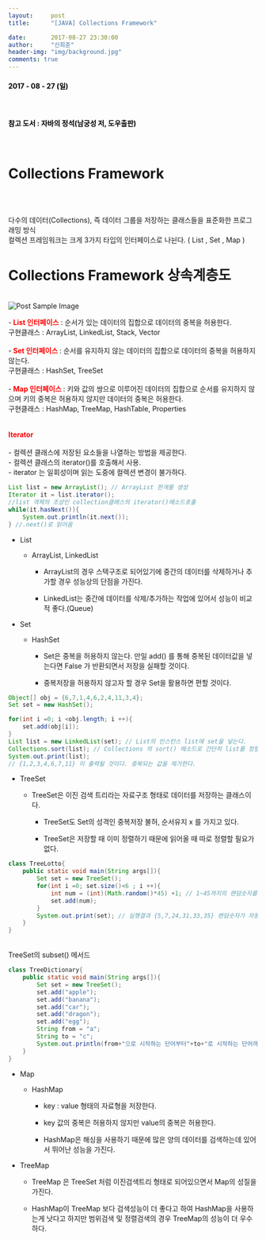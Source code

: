 ```yaml
---
layout:     post
title:      "[JAVA] Collections Framework"

date:       2017-08-27 23:30:00
author:     "신희준"
header-img: "img/background.jpg"
comments: true
---
```


<head>
 <meta name="robots" content="index,follow">
 </head>
 <head>
  <meta name="description" content="자바의 정석책을 참고하여 요약한 JAVA 컬렉션 프레임워크(Collections, List, Set, Map 자료구조)">
  </head>

  <head>
   <meta property="og:type" content="website">
   <meta property="og:title" content="JAVA 컬렉션 프레임워크">
   <meta property="og:description" content="자바의 정석책을 참고하여 요약한 JAVA 컬렉션(Collections framework) 프레임워크">
   <meta property="og:url" content="http://shj7242.github.io/2017/08/27/JAVA8/">

   <meta name="twitter:card" content="summary">
    <meta name="twitter:title" content="JAVA 컬렉션 프레임워크">
    <meta name="twitter:description" content="자바의 정석책을 참고하여 요약한 JAVA 컬렉션(Collections framework) 프레임워크">
    <meta name="FACEBOOK:domain" content="http://shj7242.github.io/2017/08/27/JAVA8/">
    <meta name="facebook:card" content="summary">
     <meta name="facebook:title" content="JAVA 컬렉션 프레임워크">
     <meta name="facebook:description" content="자바의 정석책을 참고하여 요약한 JAVA 컬렉션(Collections framework) 프레임워크">
     <meta name="facebook:domain" content="http://shj7242.github.io/2017/08/27/JAVA8/">


   </head>


<H4 style ="font-weight:bold; color : black">2017 - 08 - 27 (일)</H4>

<br>
<H4 style ="font-weight:bold; color:black;">참고 도서 : 자바의 정석(남궁성 저, 도우출판)</H4>
<br>



# Collections Framework
<br><br>
<p>다수의 데이터(Collections), 즉 데이터 그룹을 저장하는 클래스들을 표준화한 프로그래밍 방식<br>
컬렉션 프레임워크는 크게 3가지 타입의 인터페이스로 나뉜다. ( List , Set , Map )
</p>

# Collections Framework 상속계층도

<br>
<img src="{{ site.baseurl }}/img/collection.jpg" alt="Post Sample Image">
<br>
<p>
-<b style="color:red;"> List 인터페이스</b> : 순서가 있는 데이터의 집합으로 데이터의 중복을 허용한다.<br>
구현클래스 : ArrayList, LinkedList, Stack, Vector
<br><br>
-<b style="color:red;"> Set 인터페이스 </b>: 순서를 유지하지 않는 데이터의 집합으로 데이터의 중복을 허용하지 않는다.<br>
구현클래스 : HashSet, TreeSet
<br><br>
-<b style="color:red;"> Map 인터페이스 </b>: 키와 값의 쌍으로 이루어진 데이터의 집합으로 순서를 유지하지 않으며 키의 중복은 허용하지 않지만 데이터의 중복은 허용한다.
<br> 구현클래스 : HashMap, TreeMap, HashTable, Properties
<br><br><br>
<b style="color:red;">Iterator</b><br><br>
- 컬렉션 클래스에 저장된 요소들을 나열하는 방법을 제공한다. <br>
- 컬렉션 클래스의 iterator()를 호출해서 사용.<br>
- iterator 는 일회성이며 읽는 도중에 컬렉션 변경이 불가하다.<br>
</p>

~~~java
List list = new ArrayList(); // ArrayList 한개를 생성
Iterator it = list.iterator();
//list 객체의 조상인 collection클래스의 iterator()메소드호출
while(it.hasNext()){  
	System.out.println(it.next());
} //.next()로 읽어옴
~~~


* List

  - ArrayList, LinkedList

    + ArrayList의 경우 스택구조로 되어있기에 중간의 데이터를 삭제하거나 추가할 경우 성능상의 단점을 가진다. 
    
    + LinkedList는 중간에 데이터를 삭제/추가하는 작업에 있어서 성능이 비교적 좋다.(Queue)


* Set

  - HashSet

    + Set은 중복을 허용하지 않는다. 만일 add() 를 통해 중복된 데이터값을 넣는다면 False 가 반환되면서 저장을 실패할 것이다. 
    
    + 중복저장을 허용하지 않고자 할 경우 Set을 활용하면 편할 것이다.


~~~java
Object[] obj = {6,7,1,4,6,2,4,11,3,4};
Set set = new HashSet();

for(int i =0; i <obj.length; i ++){
	set.add(obj[i]);
}
List list = new LinkedList(set); // List의 인스턴스 list에 set을 넣는다.
Collections.sort(list); // Collections 의 sort() 메소드로 간단히 list를 정렬한다.
System.out.print(list);  
// {1,2,3,4,6,7,11} 이 출력될 것이다. 중복되는 값을 제거한다.
~~~

* TreeSet

  - TreeSet은 이진 검색 트리라는 자료구조 형태로 데이터를 저장하는 클래스이다. 
    
    + TreeSet도 Set의 성격인 중복저장 불허, 순서유지 x 를 가지고 있다.
    
    + TreeSet은 저장할 때 이미 정렬하기 때문에 읽어올 때 따로 정렬할 필요가 없다.


~~~java
class TreeLotto{
	public static void main(String args[]){
		Set set = new TreeSet();
		for(int i =0; set.size()<6 ; i ++){
			int num = (int)(Math.random()*45) +1; // 1~45까지의 랜덤숫자를 num 변수에 넣는다.
			set.add(num);
		}
		System.out.print(set); // 실행결과 {5,7,24,31,33,35} 랜덤숫자가 자동으로 정렬해서 출력
	}
}
~~~


<br>
TreeSet의 subset() 메서드
<br>


~~~java
class TreeDictionary{
	public static void main(String args[]){
		Set set = new TreeSet();
		set.add("apple");
		set.add("banana");
		set.add("car");
		set.add("dragon");
		set.add("egg");
		String from = "a";
		String to = "c";
		System.out.println(from+"으로 시작하는 단어부터"+to+"로 시작하는 단어까지 검색"+set.subSet(from,to)); //a로 시작하는 단어부터 c로시작하는 단어를 검색해서 자른다.
	}
}
~~~

* Map

  + HashMap

    - key : value 형태의 자료형을 저장한다.

    - key 값의 중복은 허용하지 않지만 value의 중복은 허용한다. 
    
    - HashMap은 해싱을 사용하기 때문에 많은 양의 데이터를 검색하는데 있어서 뛰어난 성능을 가진다.

* TreeMap
  
  + TreeMap 은 TreeSet 처럼 이진검색트리 형태로 되어있으면서 Map의 성질을 가진다. 
  
  + HashMap이 TreeMap 보다 검색성능이 더 좋다고 하여 HashMap을 사용하는게 낫다고 하지만 범위검색 및 정렬검색의 경우 TreeMap의 성능이 더 우수하다.
